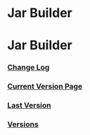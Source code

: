<!-- Copyright (c) 2023 Geo-Studios - All Rights Reserved. -->

# Jar Builder
# Jar Builder

### [Change Log](changelog.md)

### [Current Version Page](1.1.md)

### [Last Version](1.0.md)

### [Versions](versions.md)